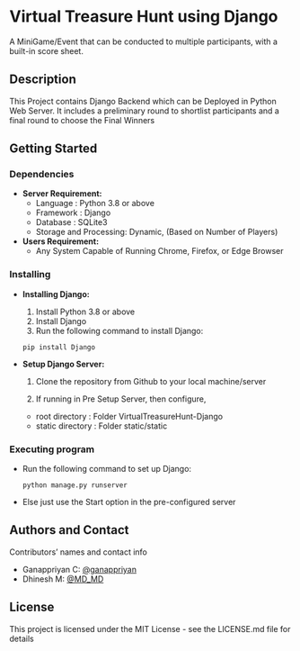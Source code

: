 # Virtual Treasure Hunt using Django

A MiniGame/Event that can be conducted to multiple participants, with a built-in score sheet.

## Description

This Project contains Django Backend which can be Deployed in Python Web Server. It includes a preliminary round to shortlist participants and a final round to choose the Final Winners

## Getting Started

### Dependencies

* **Server Requirement:**
  * Language : Python 3.8 or above
  * Framework : Django
  * Database : SQLite3
  * Storage and Processing: Dynamic, (Based on Number of Players)
* **Users Requirement:**
  * Any System Capable of Running Chrome, Firefox, or Edge Browser

### Installing

* **Installing Django:**
  1. Install Python 3.8 or above
  2. Install Django
  3. Run the following command to install Django:
    ```
    pip install Django
    ```

* **Setup Django Server:**
  1. Clone the repository from Github to your local machine/server

  3. If running in Pre Setup Server, then configure,
    * root directory : Folder VirtualTreasureHunt-Django
    * static directory : Folder static/static

### Executing program

* Run the following command to set up Django:
    ```
    python manage.py runserver
    ```
* Else just use the Start option in the pre-configured server

## Authors and Contact

Contributors’ names and contact info

* Ganappriyan C: [@ganappriyan](mailto:ganappriyanc@gmail.com)
* Dhinesh M: [@MD_MD](mailto:dhinesh88825@gmail.com)

## License

This project is licensed under the MIT License - see the LICENSE.md file for details
